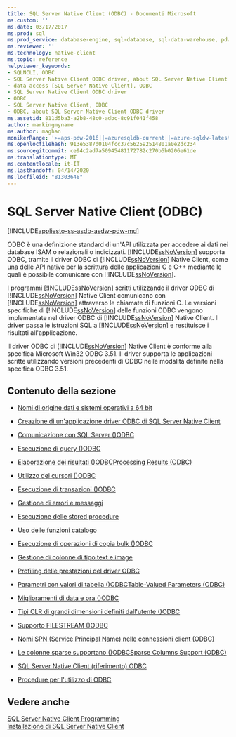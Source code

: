 ```yaml
---
title: SQL Server Native Client (ODBC) - Documenti Microsoft
ms.custom: ''
ms.date: 03/17/2017
ms.prod: sql
ms.prod_service: database-engine, sql-database, sql-data-warehouse, pdw
ms.reviewer: ''
ms.technology: native-client
ms.topic: reference
helpviewer_keywords:
- SQLNCLI, ODBC
- SQL Server Native Client ODBC driver, about SQL Server Native Client ODBC driver
- data access [SQL Server Native Client], ODBC
- SQL Server Native Client ODBC driver
- ODBC
- SQL Server Native Client, ODBC
- ODBC, about SQL Server Native Client ODBC driver
ms.assetid: 811d5ba3-a2b8-48c0-adbc-8c91f041f458
author: markingmyname
ms.author: maghan
monikerRange: '>=aps-pdw-2016||=azuresqldb-current||=azure-sqldw-latest||>=sql-server-2016||=sqlallproducts-allversions||>=sql-server-linux-2017||=azuresqldb-mi-current'
ms.openlocfilehash: 913e5387d0104fcc37c562592514801a0e2dc234
ms.sourcegitcommit: ce94c2ad7a50945481172782c270b5b0206e61de
ms.translationtype: MT
ms.contentlocale: it-IT
ms.lasthandoff: 04/14/2020
ms.locfileid: "81303648"
---
```

# <a name="sql-server-native-client-odbc"></a>SQL Server Native Client (ODBC)
[!INCLUDE[appliesto-ss-asdb-asdw-pdw-md](../../../includes/appliesto-ss-asdb-asdw-pdw-md.md)]

  ODBC è una definizione standard di un'API utilizzata per accedere ai dati nei database ISAM o relazionali o indicizzati. [!INCLUDE[ssNoVersion](../../../includes/ssnoversion-md.md)] supporta ODBC, tramite il driver ODBC di [!INCLUDE[ssNoVersion](../../../includes/ssnoversion-md.md)] Native Client, come una delle API native per la scrittura delle applicazioni C e C++ mediante le quali è possibile comunicare con [!INCLUDE[ssNoVersion](../../../includes/ssnoversion-md.md)].  
  
 I programmi [!INCLUDE[ssNoVersion](../../../includes/ssnoversion-md.md)] scritti utilizzando il driver ODBC di [!INCLUDE[ssNoVersion](../../../includes/ssnoversion-md.md)] Native Client comunicano con [!INCLUDE[ssNoVersion](../../../includes/ssnoversion-md.md)] attraverso le chiamate di funzioni C. Le versioni specifiche di [!INCLUDE[ssNoVersion](../../../includes/ssnoversion-md.md)] delle funzioni ODBC vengono implementate nel driver ODBC di [!INCLUDE[ssNoVersion](../../../includes/ssnoversion-md.md)] Native Client. Il driver passa le istruzioni SQL a [!INCLUDE[ssNoVersion](../../../includes/ssnoversion-md.md)] e restituisce i risultati all'applicazione.  
  
 Il driver ODBC di [!INCLUDE[ssNoVersion](../../../includes/ssnoversion-md.md)] Native Client è conforme alla specifica Microsoft Win32 ODBC 3.51. Il driver supporta le applicazioni scritte utilizzando versioni precedenti di ODBC nelle modalità definite nella specifica ODBC 3.51.  
  
## <a name="in-this-section"></a>Contenuto della sezione  
  
-   [Nomi di origine dati e sistemi operativi a 64 bit](../../../relational-databases/native-client/odbc/data-source-names-and-64-bit-operating-systems.md)  
  
-   [Creazione di un'applicazione driver ODBC di SQL Server Native Client](../../../relational-databases/native-client/odbc/creating-a-driver-application.md)  
  
-   [Comunicazione con SQL Server &#40;&#41;ODBC](../../../relational-databases/native-client-odbc-communication/communicating-with-sql-server-odbc.md)  
  
-   [Esecuzione di query &#40;&#41;ODBC](../../../relational-databases/native-client-odbc-queries/executing-queries-odbc.md)  
  
-   [Elaborazione dei risultati &#40;&#41;ODBCProcessing Results &#40;ODBC&#41;](../../../relational-databases/native-client-odbc-results/processing-results-odbc.md)  
  
-   [Utilizzo dei cursori &#40;&#41;ODBC](../../../relational-databases/native-client-odbc-cursors/using-cursors-odbc.md)  
  
-   [Esecuzione di transazioni &#40;&#41;ODBC](https://msdn.microsoft.com/library/f431191a-5762-4f0b-85bb-ac99aff29724)  
  
-   [Gestione di errori e messaggi](../../../relational-databases/native-client-odbc-error-messages/handling-errors-and-messages.md)  
  
-   [Esecuzione delle stored procedure](../../../relational-databases/native-client-odbc-stored-procedures/running-stored-procedures.md)  
  
-   [Uso delle funzioni catalogo](../../../relational-databases/native-client/odbc/using-catalog-functions.md)  
  
-   [Esecuzione di operazioni di copia bulk &#40;&#41;ODBC](../../../relational-databases/native-client-odbc-bulk-copy-operations/performing-bulk-copy-operations-odbc.md)  
  
-   [Gestione di colonne di tipo text e image](../../../relational-databases/native-client-odbc-text-image-columns/managing-text-and-image-columns.md)  
  
-   [Profiling delle prestazioni del driver ODBC](../../../relational-databases/native-client/odbc/profiling-odbc-driver-performance.md)  
  
-   [Parametri con valori di tabella &#40;&#41;ODBCTable-Valued Parameters &#40;ODBC&#41;](../../../relational-databases/native-client-odbc-table-valued-parameters/table-valued-parameters-odbc.md)  
  
-   [Miglioramenti di data e ora &#40;&#41;ODBC](../../../relational-databases/native-client-odbc-date-time/date-and-time-improvements-odbc.md)  
  
-   [Tipi CLR di grandi dimensioni definiti dall'utente &#40;&#41;ODBC](../../../relational-databases/native-client/odbc/large-clr-user-defined-types-odbc.md)  
  
-   [Supporto FILESTREAM &#40;&#41;ODBC](../../../relational-databases/native-client/odbc/filestream-support-odbc.md)  
  
-   [Nomi SPN &#40;Service Principal Name&#41; nelle connessioni client &#40;ODBC&#41;](../../../relational-databases/native-client/odbc/service-principal-names-spns-in-client-connections-odbc.md)  
  
-   [Le colonne sparse supportano &#40;&#41;ODBCSparse Columns Support &#40;ODBC&#41;](../../../relational-databases/native-client/odbc/sparse-columns-support-odbc.md)  
  
-   [SQL Server Native Client &#40;riferimento&#41; ODBC](https://msdn.microsoft.com/library/06b7edee-8636-49d9-9b5c-2c710bf4fa2d)  
  
-   [Procedure per l'utilizzo di ODBC](../../../relational-databases/native-client-odbc-how-to/odbc-how-to-topics.md)  
  
## <a name="see-also"></a>Vedere anche  
 [SQL Server Native Client Programming](../../../relational-databases/native-client/sql-server-native-client-programming.md)   
 [Installazione di SQL Server Native Client](../../../relational-databases/native-client/applications/installing-sql-server-native-client.md)  
  
  
